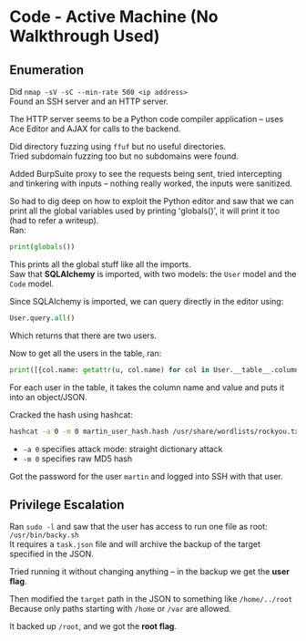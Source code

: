
# Code - Active Machine (No Walkthrough Used)

## Enumeration

Did `nmap -sV -sC --min-rate 500 <ip address>`  
Found an SSH server and an HTTP server.

The HTTP server seems to be a Python code compiler application – uses Ace Editor and AJAX for calls to the backend.

Did directory fuzzing using `ffuf` but no useful directories.  
Tried subdomain fuzzing too but no subdomains were found.

Added BurpSuite proxy to see the requests being sent, tried intercepting and tinkering with inputs – nothing really worked, the inputs were sanitized.

So had to dig deep on how to exploit the Python editor and saw that we can print all the global variables used by printing 'globals()', it will print it too (had to refer a writeup).  
Ran:  
```python
print(globals())
```

This prints all the global stuff like all the imports.  
Saw that **SQLAlchemy** is imported, with two models: the `User` model and the `Code` model.

Since SQLAlchemy is imported, we can query directly in the editor using:  
```python
User.query.all()
```
Which returns that there are two users.

Now to get all the users in the table, ran:  
```python
print([{col.name: getattr(u, col.name) for col in User.__table__.columns} for u in User.query.all()])
```

For each user in the table, it takes the column name and value and puts it into an object/JSON.

Cracked the hash using hashcat:  
```bash
hashcat -a 0 -m 0 martin_user_hash.hash /usr/share/wordlists/rockyou.txt.gz
```
- `-a 0` specifies attack mode: straight dictionary attack  
- `-m 0` specifies raw MD5 hash

Got the password for the user `martin` and logged into SSH with that user.

## Privilege Escalation

Ran `sudo -l` and saw that the user has access to run one file as root: `/usr/bin/backy.sh`  
It requires a `task.json` file and will archive the backup of the target specified in the JSON.

Tried running it without changing anything – in the backup we get the **user flag**.

Then modified the `target` path in the JSON to something like `/home/../root`  
Because only paths starting with `/home` or `/var` are allowed.

It backed up `/root`, and we got the **root flag**.
